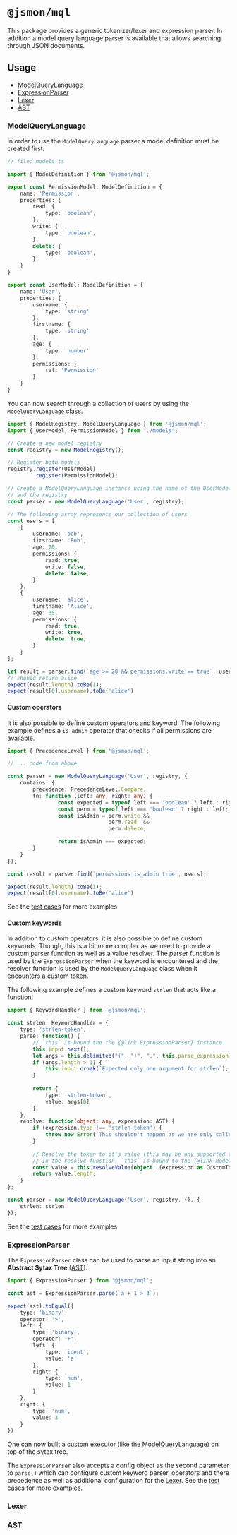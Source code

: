 # `@jsmon/mql`

This package provides a generic tokenizer/lexer and expression parser. In addition a model query language parser is available that allows searching through JSON documents.

## Usage

 - [ModelQueryLanguage](#modelquerylanguage)
 - [ExpressionParser](#expressionparser)
 - [Lexer](#lexer)
 - [AST](#ast)

### ModelQueryLanguage

In order to use the `ModelQueryLanguage` parser a model definition must be created first:

```typescript
// file: models.ts

import { ModelDefinition } from '@jsmon/mql';

export const PermissionModel: ModelDefinition = {
    name: 'Permission',
    properties: {
        read: {
            type: 'boolean',
        },
        write: {
            type: 'boolean',
        },
        delete: {
            type: 'boolean',
        }
    }
}

export const UserModel: ModelDefinition = {
    name: 'User',
    properties: {
        username: {
            type: 'string'
        },
        firstname: {
            type: 'string'
        },
        age: {
            type: 'number'
        },
        permissions: {
            ref: 'Permission'
        }
    }
}
```

You can now search through a collection of users by using the `ModelQueryLanguage` class.

```typescript
import { ModelRegistry, ModelQueryLanguage } from '@jsmon/mql';
import { UserModel, PermissionModel } from './models';

// Create a new model registry
const registry = new ModelRegistry();

// Register both models
registry.register(UserModel)
        .register(PermissionModel);

// Create a ModelQueryLanguage instance using the name of the UserModel
// and the registry
const parser = new ModelQueryLanguage('User', registry);

// The following array represents our collection of users
const users = [
    {
        username: 'bob',
        firstname: 'Bob',
        age: 20,
        permissions: {
            read: true,
            write: false,
            delete: false,
        }
    },
    {
        username: 'alice',
        firstname: 'Alice',
        age: 35,
        permissions: {
            read: true,
            write: true,
            delete: true,
        }
    }
];

let result = parser.find(`age >= 20 && permissions.write == true`, users);
// should return alice
expect(result.length).toBe(1);
expect(result[0].username).toBe('alice')
```

#### Custom operators

It is also possible to define custom operators and keyword. The following example defines a `is_admin` operator that checks if all permissions are available.

```typescript
import { PrecedenceLevel } from '@jsmon/mql';

// ... code from above

const parser = new ModelQueryLanguage('User', registry, {
    contains: {
        precedence: PrecedenceLevel.Compare,
        fn: function (left: any, right: any) {
                const expected = typeof left === 'boolean' ? left : right;
                const perm = typeof left === 'boolean' ? right : left;
                const isAdmin = perm.write && 
                                perm.read  &&
                                perm.delete;

                return isAdmin === expected;
        }
    }
});

const result = parser.find(`permissions is_admin true`, users);

expect(result.length).toBe(1);
expect(result[0].username).toBe('alice')

```

See the [test cases](./src/query-language/language.spec.ts) for more examples.

#### Custom keywords

In addition to custom operators, it is also possible to define custom keywords. Though, this is a bit more complex as we need to provide
a custom parser function as well as a value resolver. The parser function is used by the `ExpressionParser` when the keyword is encountered and
the resolver function is used by the `ModelQueryLanguage` class when it encounters a custom token.

The following example defines a custom keyword `strlen` that acts like a function:

```typescript
import { KeywordHandler } from '@jsmon/mql';

const strlen: KeywordHandler = {
    type: 'strlen-token',
    parse: function() {
        // `this` is bound the the {@link ExpressionParser} instance
        this.input.next();
        let args = this.delimited("(", ")", ",", this.parse_expression);
        if (args.length > 1) {
            this.input.croak(`Expected only one argument for strlen`);
        }
        
        return {
            type: 'strlen-token',
            value: args[0]
        }
    },
    resolve: function(object: any, expression: AST) {
        if (expression.type !== 'strlen-token') {
            throw new Error(`This shouldn't happen as we are only called for "strlen-token" tokens`);
        }
        
        // Resolve the token to it's value (this may be any supported token: str, num, binary, ... )
        // In the resolve function, `this` is bound to the {@link ModelQueryLanguage} instance
        const value = this.resolveValue(object, (expression as CustomToken).value);
        return value.length;
    }
};

const parser = new ModelQueryLanguage('User', registry, {}, {
    strlen: strlen
});
```

See the [test cases](./src/query-language/language.spec.ts) for more examples.


### ExpressionParser

The `ExpressionParser` class can be used to parse an input string into an **Abstract Sytax Tree** ([AST](#ast)).

```typescript
import { ExpressionParser } from '@jsmon/mql';

const ast = ExpressionParser.parse(`a + 1 > 3`);

expect(ast).toEqual({
    type: 'binary',
    operator: '>',
    left: {
        type: 'binary',
        operator: '+',
        left: {
            type: 'ident',
            value: 'a'
        },
        right: {
            type: 'num',
            value: 1
        }
    },
    right: {
        type: 'num',
        value: 3
    }
})
```

One can now built a custom executor (like the [ModelQueryLanguage](#modelquerylanguage)) on top of the sytax tree.

The `ExpressionParser` also accepts a config object as the second parameter to `parse()` which can configure custom keyword parser, operators and there precedence as well as additional configuration for the [Lexer](#lexer). See the [test cases](./src/expression-parser.spec.ts) for more examples.

### Lexer

### AST